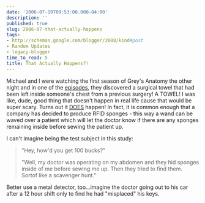 ```yaml
---
date: '2006-07-19T09:53:00.000-04:00'
description: ''
published: true
slug: 2006-07-that-actually-happens
tags:
- http://schemas.google.com/blogger/2008/kind#post
- Random Updates
- legacy-blogger
time_to_read: 5
title: That Actually Happens?!
---
```


Michael and I were watching the first season of Grey's Anatomy the other night and in one of the <a href="http://abc.go.com/primetime/greysanatomy/episodes/2004-2005/5.html">episodes</a>, they discovered a surgical towel that had been left inside someone's chest from a previous surgery!  A TOWEL!  I was like, dude, good thing that doesn't happen in real life cause that would be super scary.  Turns out it <a href="http://www.theregister.co.uk/2006/07/19/rfid_surgery_debris/">DOES</a> happen! In fact, it is common enough that a company has decided to produce RFID sponges - this way a wand can be waved over a patient which will let the doctor know if there are any sponges remaining inside before sewing the patient up.

I can't imagine being the test subject in this study:

<blockquote>



"Hey, how'd you get 100 bucks?"



"Well, my doctor was operating on my abdomen and they hid sponges inside of me before sewing me up.  Then they tried to find them.  Sortof like a scavenger hunt."

</blockquote>

Better use a metal detector, too...imagine the doctor going out to his car after a 12 hour shift only to find he had "misplaced" his keys.